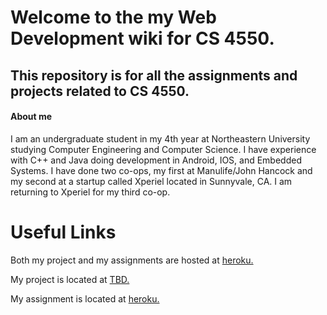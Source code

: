 # Welcome to the my Web Development wiki for CS 4550.

## This repository is for all the assignments and projects related to CS 4550.

#### About me
I am an undergraduate student in my 4th year at Northeastern University studying 
Computer Engineering and Computer Science. 
I have experience with C++ and Java doing development in Android, IOS, and Embedded Systems. 
I have done two co-ops, my first at Manulife/John Hancock and my second at a startup called Xperiel located in 
Sunnyvale, CA. I am returning to Xperiel for my third co-op.



# Useful Links
Both my project and my assignments are hosted at [heroku.](https://webdev-summer-2017.herokuapp.com/)

My project is located at [TBD.](www.google.com)

My assignment is located at [heroku.](https://webdev-summer-2017.herokuapp.com/assignment/index.html)



